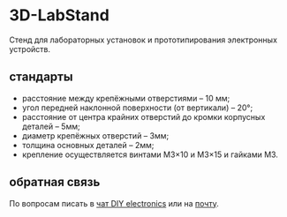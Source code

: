 # 3D-LabStand
Стенд для лабораторных установок и прототипирования электронных устройств.
## стандарты
- расстояние между крепёжными отверстиями – 10 мм;
- угол передней наклонной поверхности (от вертикали) – 20°;
- расстояние от центра крайних отверстий до кромки корпусных деталей – 5мм;
- диаметр крепёжных отверстий – 3мм;
- толщина основных деталей – 2мм;
- крепление осуществляется винтами М3×10 и М3×15 и гайками М3.

## обратная связь
По вопросам писать в [чат DIY electronics](https://t.me/diy_electronics_chat) или на [почту](mailto:diy-electronics@mail.ru).
